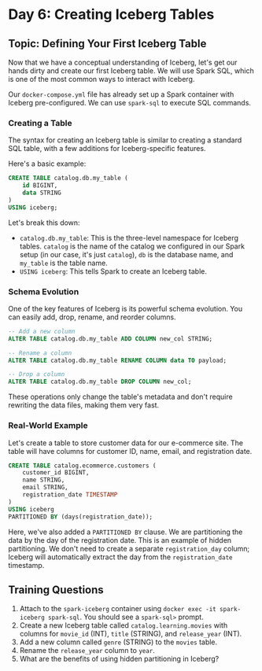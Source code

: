 # Day 6: Creating Iceberg Tables

## Topic: Defining Your First Iceberg Table

Now that we have a conceptual understanding of Iceberg, let's get our hands dirty and create our first Iceberg table. We will use Spark SQL, which is one of the most common ways to interact with Iceberg.

Our `docker-compose.yml` file has already set up a Spark container with Iceberg pre-configured. We can use `spark-sql` to execute SQL commands.

### Creating a Table

The syntax for creating an Iceberg table is similar to creating a standard SQL table, with a few additions for Iceberg-specific features.

Here's a basic example:

```sql
CREATE TABLE catalog.db.my_table (
    id BIGINT,
    data STRING
)
USING iceberg;
```

Let's break this down:

*   `catalog.db.my_table`: This is the three-level namespace for Iceberg tables. `catalog` is the name of the catalog we configured in our Spark setup (in our case, it's just `catalog`), `db` is the database name, and `my_table` is the table name.
*   `USING iceberg`: This tells Spark to create an Iceberg table.

### Schema Evolution

One of the key features of Iceberg is its powerful schema evolution. You can easily add, drop, rename, and reorder columns.

```sql
-- Add a new column
ALTER TABLE catalog.db.my_table ADD COLUMN new_col STRING;

-- Rename a column
ALTER TABLE catalog.db.my_table RENAME COLUMN data TO payload;

-- Drop a column
ALTER TABLE catalog.db.my_table DROP COLUMN new_col;
```

These operations only change the table's metadata and don't require rewriting the data files, making them very fast.

### Real-World Example

Let's create a table to store customer data for our e-commerce site. The table will have columns for customer ID, name, email, and registration date.

```sql
CREATE TABLE catalog.ecommerce.customers (
    customer_id BIGINT,
    name STRING,
    email STRING,
    registration_date TIMESTAMP
)
USING iceberg
PARTITIONED BY (days(registration_date));
```

Here, we've also added a `PARTITIONED BY` clause. We are partitioning the data by the day of the registration date. This is an example of hidden partitioning. We don't need to create a separate `registration_day` column; Iceberg will automatically extract the day from the `registration_date` timestamp.

## Training Questions

1.  Attach to the `spark-iceberg` container using `docker exec -it spark-iceberg spark-sql`. You should see a `spark-sql>` prompt.
2.  Create a new Iceberg table called `catalog.learning.movies` with columns for `movie_id` (INT), `title` (STRING), and `release_year` (INT).
3.  Add a new column called `genre` (STRING) to the `movies` table.
4.  Rename the `release_year` column to `year`.
5.  What are the benefits of using hidden partitioning in Iceberg?
